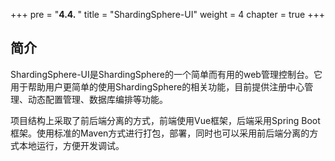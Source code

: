 +++
pre = "<b>4.4. </b>"
title = "ShardingSphere-UI"
weight = 4
chapter = true
+++

## 简介

ShardingSphere-UI是ShardingSphere的一个简单而有用的web管理控制台。它用于帮助用户更简单的使用ShardingSphere的相关功能，目前提供注册中心管理、动态配置管理、数据库编排等功能。

项目结构上采取了前后端分离的方式，前端使用Vue框架，后端采用Spring Boot框架。使用标准的Maven方式进行打包，部署，同时也可以采用前后端分离的方式本地运行，方便开发调试。


